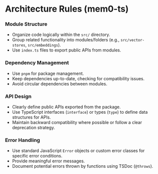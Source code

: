 # Architecture Rules (mem0-ts)

### Module Structure
- Organize code logically within the `src/` directory.
- Group related functionality into modules/folders (e.g., `src/vector-stores`, `src/embeddings`).
- Use `index.ts` files to export public APIs from modules.

### Dependency Management
- Use `pnpm` for package management.
- Keep dependencies up-to-date, checking for compatibility issues.
- Avoid circular dependencies between modules.

### API Design
- Clearly define public APIs exported from the package.
- Use TypeScript interfaces (`interface`) or types (`type`) to define data structures for APIs.
- Maintain backward compatibility where possible or follow a clear deprecation strategy.

### Error Handling
- Use standard JavaScript `Error` objects or custom error classes for specific error conditions.
- Provide meaningful error messages.
- Document potential errors thrown by functions using TSDoc (`@throws`).
